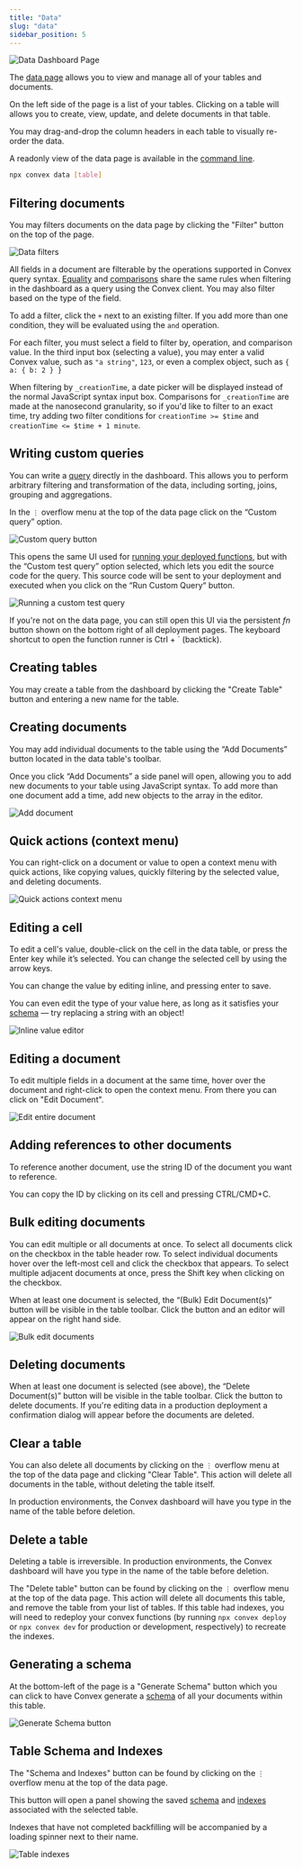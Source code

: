 ```yaml
---
title: "Data"
slug: "data"
sidebar_position: 5
---
```


![Data Dashboard Page](/screenshots/data.png)

The [data page](https://dashboard.convex.dev/deployment/data) allows you to view
and manage all of your tables and documents.

On the left side of the page is a list of your tables. Clicking on a table will
allows you to create, view, update, and delete documents in that table.

You may drag-and-drop the column headers in each table to visually re-order the
data.

A readonly view of the data page is available in the
[command line](/cli.md#display-data-from-tables).

```sh
npx convex data [table]
```

## Filtering documents

You may filters documents on the data page by clicking the "Filter" button on
the top of the page.

![Data filters](/screenshots/data_filters.png)

All fields in a document are filterable by the operations supported in Convex
query syntax. [Equality](/database/reading-data/filters.mdx#equality-conditions)
and [comparisons](/database/reading-data/filters.mdx#comparisons) share the same
rules when filtering in the dashboard as a query using the Convex client. You
may also filter based on the type of the field.

To add a filter, click the `+` next to an existing filter. If you add more than
one condition, they will be evaluated using the `and` operation.

For each filter, you must select a field to filter by, operation, and comparison
value. In the third input box (selecting a value), you may enter a valid Convex
value, such as `"a string"`, `123`, or even a complex object, such as
`{ a: { b: 2 } }`

<Admonition type="note">

When filtering by `_creationTime`, a date picker will be displayed instead of
the normal JavaScript syntax input box. Comparisons for `_creationTime` are made
at the nanosecond granularity, so if you'd like to filter to an exact time, try
adding two filter conditions for `creationTime >= $time` and
`creationTime <= $time + 1 minute`.

</Admonition>

## Writing custom queries

You can write a [query](/database/reading-data/reading-data.mdx) directly in the
dashboard. This allows you to perform arbitrary filtering and transformation of
the data, including sorting, joins, grouping and aggregations.

In the `⋮` overflow menu at the top of the data page click on the “Custom query”
option.

<img
    src="/screenshots/data_custom_query.png"
    alt="Custom query button"
    width={250}
/>

This opens the same UI used for
[running your deployed functions](/dashboard/deployments/functions.md#running-functions),
but with the “Custom test query” option selected, which lets you edit the source
code for the query. This source code will be sent to your deployment and
executed when you click on the “Run Custom Query“ button.

![Running a custom test query](/screenshots/data_custom_query_runner.png)

If you're not on the data page, you can still open this UI via the persistent
_fn_ button shown on the bottom right of all deployment pages. The keyboard
shortcut to open the function runner is Ctrl + ` (backtick).

## Creating tables

You may create a table from the dashboard by clicking the "Create Table" button
and entering a new name for the table.

## Creating documents

You may add individual documents to the table using the “Add Documents” button
located in the data table's toolbar.

Once you click “Add Documents” a side panel will open, allowing you to add new
documents to your table using JavaScript syntax. To add more than one document
add a time, add new objects to the array in the editor.

![Add document](/screenshots/data_add_document.png)

## Quick actions (context menu)

You can right-click on a document or value to open a context menu with quick
actions, like copying values, quickly filtering by the selected value, and
deleting documents.

![Quick actions context menu](/screenshots/data_context_menu.png)

## Editing a cell

To edit a cell's value, double-click on the cell in the data table, or press the
Enter key while it’s selected. You can change the selected cell by using the
arrow keys.

You can change the value by editing inline, and pressing enter to save.

<Admonition type="note">

You can even edit the type of your value here, as long as it satisfies your
[schema](/database/schemas.mdx) — try replacing a string with an object!

</Admonition>

![Inline value editor](/screenshots/data_edit_inline.png)

## Editing a document

To edit multiple fields in a document at the same time, hover over the document
and right-click to open the context menu. From there you can click on "Edit
Document".

![Edit entire document](/screenshots/data_edit_document.png)

## Adding references to other documents

To reference another document, use the string ID of the document you want to
reference.

You can copy the ID by clicking on its cell and pressing CTRL/CMD+C.

## Bulk editing documents

You can edit multiple or all documents at once. To select all documents click on
the checkbox in the table header row. To select individual documents hover over
the left-most cell and click the checkbox that appears. To select multiple
adjacent documents at once, press the Shift key when clicking on the checkbox.

When at least one document is selected, the “(Bulk) Edit Document(s)” button
will be visible in the table toolbar. Click the button and an editor will appear
on the right hand side.

![Bulk edit documents](/screenshots/data_bulk_edit.png)

## Deleting documents

When at least one document is selected (see above), the “Delete Document(s)”
button will be visible in the table toolbar. Click the button to delete
documents. If you're editing data in a production deployment a confirmation
dialog will appear before the documents are deleted.

## Clear a table

You can also delete all documents by clicking on the `⋮` overflow menu at the
top of the data page and clicking "Clear Table". This action will delete all
documents in the table, without deleting the table itself.

In production environments, the Convex dashboard will have you type in the name
of the table before deletion.

## Delete a table

<Admonition type="caution" title="This is a permanent action">

Deleting a table is irreversible. In production environments, the Convex
dashboard will have you type in the name of the table before deletion.

</Admonition>

The "Delete table" button can be found by clicking on the `⋮` overflow menu at
the top of the data page. This action will delete all documents this table, and
remove the table from your list of tables. If this table had indexes, you will
need to redeploy your convex functions (by running `npx convex deploy` or
`npx convex dev` for production or development, respectively) to recreate the
indexes.

## Generating a schema

At the bottom-left of the page is a "Generate Schema" button which you can click
to have Convex generate a [schema](/database/schemas.mdx) of all your documents
within this table.

![Generate Schema button](/screenshots/data_generate_schema.png)

## Table Schema and Indexes

The "Schema and Indexes" button can be found by clicking on the `⋮` overflow
menu at the top of the data page.

This button will open a panel showing the saved [schema](/database/schemas.mdx)
and [indexes](/database/reading-data/indexes/indexes.md) associated with the
selected table.

Indexes that have not completed backfilling will be accompanied by a loading
spinner next to their name.

![Table indexes](/screenshots/data_indexes.png)
